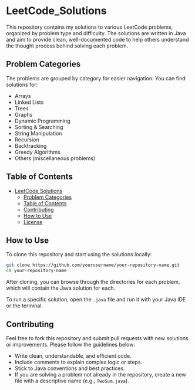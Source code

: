 # LeetCode_Solutions
This repository contains my solutions to various LeetCode problems, organized by problem type and difficulty. The solutions are written in Java and aim to provide clean, well-documented code to help others understand the thought process behind solving each problem.

## Problem Categories

The problems are grouped by category for easier navigation. You can find solutions for:

- Arrays
- Linked Lists
- Trees
- Graphs
- Dynamic Programming
- Sorting & Searching
- String Manipulation
- Recursion
- Backtracking
- Greedy Algorithms
- Others (miscellaneous problems)

## Table of Contents

- [LeetCode Solutions](#leetcode-solutions)
  - [Problem Categories](#problem-categories)
  - [Table of Contents](#table-of-contents)
  - [Contributing](#contributing)
  - [How to Use](#how-to-use)
  - [License](#license)

## How to Use

To clone this repository and start using the solutions locally:

```bash
git clone https://github.com/yourusername/your-repository-name.git
cd your-repository-name
```

After cloning, you can browse through the directories for each problem, which will contain the Java solution for each.

To run a specific solution, open the `.java` file and run it with your Java IDE or the terminal.

## Contributing

Feel free to fork this repository and submit pull requests with new solutions or improvements. Please follow the guidelines below:

- Write clean, understandable, and efficient code.
- Include comments to explain complex logic or steps.
- Stick to Java conventions and best practices.
- If you are solving a problem not already in the repository, create a new file with a descriptive name (e.g., `TwoSum.java`).
